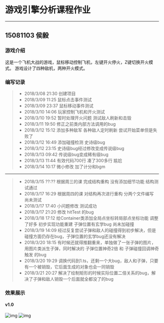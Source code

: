 # 游戏引擎分析课程作业
------
## 15081103 侯毅

### 游戏介绍
这是一个飞机大战的游戏，鼠标移动控制飞机，左键开火停火，Z键切换开火模式。
游戏设计了四种敌机，两种开火模式。

### 编写记录
>* 2018/3/08 21:30 创建项目
>* 2018/3/09 11:25 鼠标点击事件测试
>* 2018/3/09 23:37 鼠标移动事件测试
>* 2018/3/10 14:06 玩家控制飞机和开火测试
>* 2018/3/10 19:52 暂时处理开火问题 测试敌人刷新和击毁
>* 2018/3/11 19:50 修正之前类内部方法调用的bug
>* 2018/3/12 15:12 添加多种敌军 各种敌人定时刷新 尝试开始菜单但是失败了
>* 2018/3/12 16:49 添加碰撞检测 史诗级bug
>* 2018/3/12 23:15 史诗级bug经过修改变成传说级bug
>* 2018/3/13 09:42 传说级bug变成稀有级bug
>* 2018/3/13 11:44 有效代码700行 凑了300多行 尴尬
>* 2018/3/14 10:17 微小修改 加了计分和bgm
-----
>* 2018/3/15 ??:?? 根据周三的课 完成结构重构 没有添加细节功能 结构测试通过
>* 2018/3/17 16:29 根据周四的课 对结构再次进行重构 分两个文件编写 尚未测试
>* 2018/3/17 17:40 小问题修改 测试成功
>* 2018/3/17 21:20 修改 hitTest 的bug
>* 2018/3/18 17:12 给Container类添加全局点坐标转局部点坐标功能 调整了好多 初步实现功能重建 子弹位置有玄学bug 尚未加碰撞
>* 2018/3/19 14:09 经过反复尝试子弹和敌人的碰撞得到初步解决，但是碰撞方面仍存在bug，子弹位置的玄学bug还没有解决
>* 2018/3/20 18:15 有时候还就得推翻重来，单独做了一张子弹的图片，用图片类派生子弹，同时解决的 子弹位置神奇2倍 和 子弹碰撞回调神奇触发 的bug
>* 2018/3/20 19:29 调换代码到1.ts，还剩一个大bug，敌人和子弹，只要有一个被销毁，它后面生成的对象也会一同销毁
>* 2018/3/21 20:27 解决了绘制矩形的时候实际位置二倍关系的bug，解决了子弹和敌人销毁一个后面就全都没了的bug

### 效果展示
#### v1.0
![img](http://xxhouyi.cn/Engine/img/img2.png)
![img](http://xxhouyi.cn/Engine/img/img3.png)